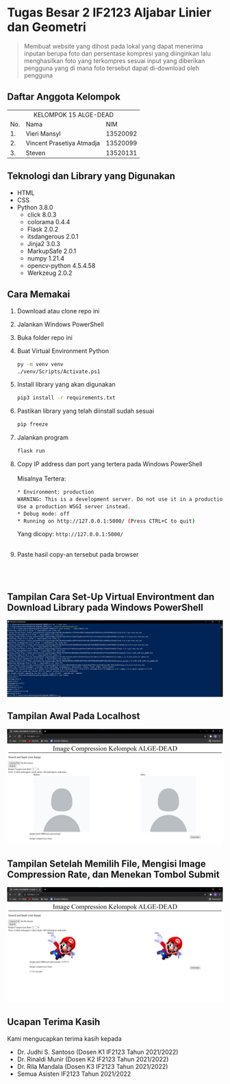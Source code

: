 # Tugas Besar 2 IF2123 Aljabar Linier dan Geometri

> Membuat website yang dihost pada lokal yang dapat menerima inputan berupa foto dan persentase kompresi yang diinginkan lalu menghasilkan foto yang terkompres sesuai input yang diberikan pengguna yang di mana foto tersebut dapat di-download oleh pengguna

## Daftar Anggota Kelompok

<table>

<tr><td colspan = 3 align = "center">KELOMPOK 15 ALGE-DEAD</td></tr>
<tr><td>No.</td><td>Nama</td><td>NIM</td></tr>
<tr><td>1.</td><td>Vieri Mansyl</td><td>13520092</td></tr>
<tr><td>2.</td><td>Vincent Prasetiya Atmadja</td><td>13520099</td></tr>
<tr><td>3.</td><td>Steven</td><td>13520131</td></tr>

</table>

## Teknologi dan Library yang Digunakan
* HTML
* CSS
* Python 3.8.0
    * click 8.0.3
    * colorama 0.4.4
    * Flask 2.0.2
    * itsdangerous 2.0.1
    * Jinja2 3.0.3
    * MarkupSafe 2.0.1
    * numpy 1.21.4
    * opencv-python 4.5.4.58
    * Werkzeug 2.0.2

## Cara Memakai

1. Download atau clone repo ini
2. Jalankan Windows PowerShell
3. Buka folder repo ini
4. Buat Virtual Environment Python

    ```bash
    py -m venv venv
    ./venv/Scripts/Activate.ps1
    ```

5. Install library yang akan digunakan

    ```bash
    pip3 install -r requirements.txt
    ```

6. Pastikan library yang telah diinstall sudah sesuai

    ```bash
    pip freeze
    ```

7. Jalankan program

    ```bash
    flask run
    ```

8. Copy IP address dan port yang tertera pada Windows PowerShell
    <br/>
    <br/>
    Misalnya Tertera:

    ```bash
    * Environment: production
    WARNING: This is a development server. Do not use it in a production deployment.
    Use a production WSGI server instead.
    * Debug mode: off
    * Running on http://127.0.0.1:5000/ (Press CTRL+C to quit)
    ```

    Yang dicopy:
    `http://127.0.0.1:5000/`
    <br/>
    <br/>

9. Paste hasil copy-an tersebut pada browser

<br/>
<br/>

## Tampilan Cara Set-Up Virtual Environtment dan Download Library pada Windows PowerShell

![Tampilan pada windows powershell](./a-readme-related/wps.jpg)

## Tampilan Awal Pada Localhost

![Tampilan pada browser](./a-readme-related/blankweb.jpg)

## Tampilan Setelah Memilih File, Mengisi Image Compression Rate, dan Menekan Tombol Submit

![Tampilan pada browser](./a-readme-related/outputweb.jpg)

## Ucapan Terima Kasih

Kami mengucapkan terima kasih kepada

* Dr. Judhi S. Santoso (Dosen K1 IF2123 Tahun 2021/2022)
* Dr. Rinaldi Munir (Dosen K2 IF2123 Tahun 2021/2022)
* Dr. Rila Mandala (Dosen K3 IF2123 Tahun 2021/2022)
* Semua Asisten IF2123 Tahun 2021/2022
